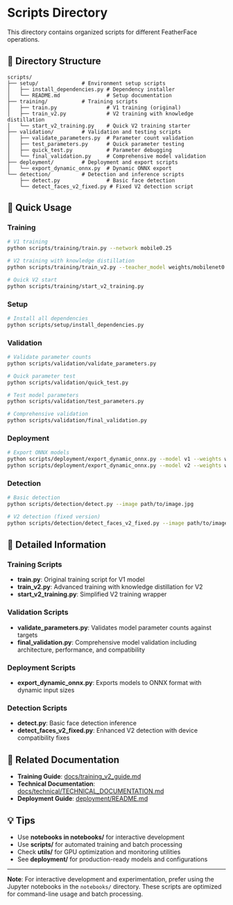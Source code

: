 # Scripts Directory

This directory contains organized scripts for different FeatherFace operations.

## 📁 Directory Structure

```
scripts/
├── setup/              # Environment setup scripts
│   ├── install_dependencies.py # Dependency installer
│   └── README.md               # Setup documentation
├── training/           # Training scripts
│   ├── train.py                # V1 training (original)
│   ├── train_v2.py             # V2 training with knowledge distillation
│   └── start_v2_training.py    # Quick V2 training starter
├── validation/         # Validation and testing scripts
│   ├── validate_parameters.py  # Parameter count validation
│   ├── test_parameters.py      # Quick parameter testing
│   ├── quick_test.py           # Parameter debugging
│   └── final_validation.py     # Comprehensive model validation
├── deployment/         # Deployment and export scripts
│   └── export_dynamic_onnx.py  # Dynamic ONNX export
└── detection/          # Detection and inference scripts
    ├── detect.py               # Basic face detection
    └── detect_faces_v2_fixed.py # Fixed V2 detection script
```

## 🚀 Quick Usage

### Training
```bash
# V1 training
python scripts/training/train.py --network mobile0.25

# V2 training with knowledge distillation
python scripts/training/train_v2.py --teacher_model weights/mobilenet0.25_Final.pth

# Quick V2 start
python scripts/training/start_v2_training.py
```

### Setup
```bash
# Install all dependencies
python scripts/setup/install_dependencies.py
```

### Validation
```bash
# Validate parameter counts
python scripts/validation/validate_parameters.py

# Quick parameter test
python scripts/validation/quick_test.py

# Test model parameters
python scripts/validation/test_parameters.py

# Comprehensive validation
python scripts/validation/final_validation.py
```

### Deployment
```bash
# Export ONNX models
python scripts/deployment/export_dynamic_onnx.py --model v1 --weights weights/mobilenet0.25_Final.pth
python scripts/deployment/export_dynamic_onnx.py --model v2 --weights weights/v2/FeatherFaceV2_final.pth
```

### Detection
```bash
# Basic detection
python scripts/detection/detect.py --image path/to/image.jpg

# V2 detection (fixed version)
python scripts/detection/detect_faces_v2_fixed.py --image path/to/image.jpg
```

## 📖 Detailed Information

### Training Scripts
- **train.py**: Original training script for V1 model
- **train_v2.py**: Advanced training with knowledge distillation for V2
- **start_v2_training.py**: Simplified V2 training wrapper

### Validation Scripts
- **validate_parameters.py**: Validates model parameter counts against targets
- **final_validation.py**: Comprehensive model validation including architecture, performance, and compatibility

### Deployment Scripts
- **export_dynamic_onnx.py**: Exports models to ONNX format with dynamic input sizes

### Detection Scripts
- **detect.py**: Basic face detection inference
- **detect_faces_v2_fixed.py**: Enhanced V2 detection with device compatibility fixes

## 🔗 Related Documentation

- **Training Guide**: [docs/training_v2_guide.md](../docs/training_v2_guide.md)
- **Technical Documentation**: [docs/technical/TECHNICAL_DOCUMENTATION.md](../docs/technical/TECHNICAL_DOCUMENTATION.md)
- **Deployment Guide**: [deployment/README.md](../deployment/README.md)

## 💡 Tips

- Use **notebooks in notebooks/** for interactive development
- Use **scripts/** for automated training and batch processing
- Check **utils/** for GPU optimization and monitoring utilities
- See **deployment/** for production-ready models and configurations

---

**Note**: For interactive development and experimentation, prefer using the Jupyter notebooks in the `notebooks/` directory. These scripts are optimized for command-line usage and batch processing.